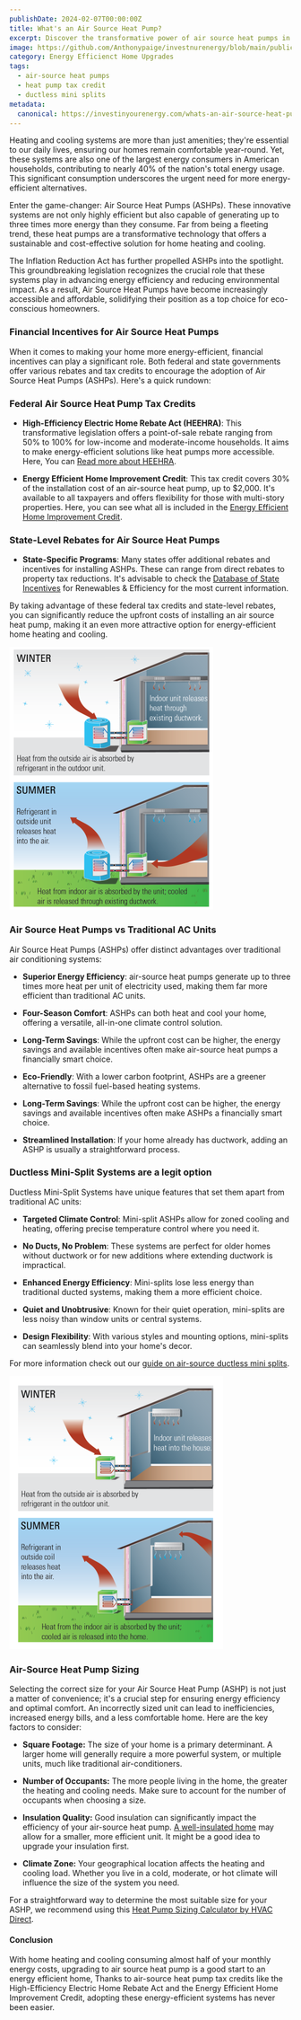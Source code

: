 ```yaml
---
publishDate: 2024-02-07T00:00:00Z
title: What's an Air Source Heat Pump?
excerpt: Discover the transformative power of air source heat pumps in revolutionizing home comfort. Learn how these systems work and why they are becoming a popular choice for energy-efficient heating and cooling.
image: https://github.com/Anthonypaige/investnurenergy/blob/main/public/images/cover-art/HPQ-2-cover-art.jpg?raw=true
category: Energy Efficienct Home Upgrades
tags:
  - air-source heat pumps
  - heat pump tax credit 
  - ductless mini splits 
metadata:
  canonical: https://investinyourenergy.com/whats-an-air-source-heat-pump
---
```


Heating and cooling systems are more than just amenities; they're essential to our daily lives, ensuring our homes remain comfortable year-round. Yet, these systems are also one of the largest energy consumers in American households, contributing to nearly 40% of the nation's total energy usage. This significant consumption underscores the urgent need for more energy-efficient alternatives.

Enter the game-changer: Air Source Heat Pumps (ASHPs). These innovative systems are not only highly efficient but also capable of generating up to three times more energy than they consume. Far from being a fleeting trend, these heat pumps are a transformative technology that offers a sustainable and cost-effective solution for home heating and cooling.


The Inflation Reduction Act has further propelled ASHPs into the spotlight. This groundbreaking legislation recognizes the crucial role that these systems play in advancing energy efficiency and reducing environmental impact. As a result, Air Source Heat Pumps have become increasingly accessible and affordable, solidifying their position as a top choice for eco-conscious homeowners.

### Financial Incentives for Air Source Heat Pumps

When it comes to making your home more energy-efficient, financial incentives can play a significant role. Both federal and state governments offer various rebates and tax credits to encourage the adoption of Air Source Heat Pumps (ASHPs). Here's a quick rundown:

### Federal Air Source Heat Pump Tax Credits

- **High-Efficiency Electric Home Rebate Act (HEEHRA)**: This transformative legislation offers a point-of-sale rebate ranging from 50% to 100% for low-income and moderate-income households. It aims to make energy-efficient solutions like heat pumps more accessible. Here, You can [Read more about HEEHRA](what-we-know-about-heehra).

- **Energy Efficient Home Improvement Credit**: This tax credit covers 30% of the installation cost of an air-source heat pump, up to $2,000. It's available to all taxpayers and offers flexibility for those with multi-story properties. Here, you can see what all is included in the [Energy Efficient Home Improvement Credit](what-is-the-energy-efficient-home-credit).

### State-Level Rebates for Air Source Heat Pumps

- **State-Specific Programs**: Many states offer additional rebates and incentives for installing ASHPs. These can range from direct rebates to property tax reductions. It's advisable to check the [Database  of State Incentives](https://www.dsireusa.org/) for Renewables & Efficiency for the most current information.

By taking advantage of these federal tax credits and state-level rebates, you can significantly reduce the upfront costs of installing an air source heat pump, making it an even more attractive option for energy-efficient home heating and cooling.

![Super wide](https://github.com/Anthonypaige/investnurenergy/blob/main/public/images/In-article-images/WHP-2%20in%20article%20image1.png?raw=true)

### **Air Source Heat Pumps vs Traditional AC Units**

Air Source Heat Pumps (ASHPs) offer distinct advantages over traditional air conditioning systems:

- **Superior Energy Efficiency**: air-source heat pumps generate up to three times more heat per unit of electricity used, making them far more efficient than traditional AC units.

- **Four-Season Comfort**: ASHPs can both heat and cool your home, offering a versatile, all-in-one climate control solution.

- **Long-Term Savings**: While the upfront cost can be higher, the energy savings and available incentives often make air-source heat pumps a financially smart choice.

- **Eco-Friendly**: With a lower carbon footprint, ASHPs are a greener alternative to fossil fuel-based heating systems.

- **Long-Term Savings**: While the upfront cost can be higher, the energy savings and available incentives often make ASHPs a financially smart choice.

- **Streamlined Installation**: If your home already has ductwork, adding an ASHP is usually a straightforward process.



### **Ductless Mini-Split Systems are a legit option**

Ductless Mini-Split Systems have unique features that set them apart from traditional AC units:

- **Targeted Climate Control**: Mini-split ASHPs allow for zoned cooling and heating, offering precise temperature control where you need it.

- **No Ducts, No Problem**: These systems are perfect for older homes without ductwork or for new additions where extending ductwork is impractical.

- **Enhanced Energy Efficiency**: Mini-splits lose less energy than traditional ducted systems, making them a more efficient choice.

- **Quiet and Unobtrusive**: Known for their quiet operation, mini-splits are less noisy than window units or central systems.

- **Design Flexibility**: With various styles and mounting options, mini-splits can seamlessly blend into your home's decor.

For more information check out our [guide on air-source ductless mini splits](whats-a-ductless-mini-split-heat-pump).

![Super wide](https://github.com/Anthonypaige/investnurenergy/blob/main/public/images/In-article-images/WHP-2%20in%20article%20image2.png?raw=true)

### **Air-Source Heat Pump Sizing**

Selecting the correct size for your Air Source Heat Pump (ASHP) is not just a matter of convenience; it's a crucial step for ensuring energy efficiency and optimal comfort. An incorrectly sized unit can lead to inefficiencies, increased energy bills, and a less comfortable home. Here are the key factors to consider:

- **Square Footage:** The size of your home is a primary determinant. A larger home will generally require a more powerful system, or multiple units, much like traditional air-conditioners.

- **Number of Occupants:** The more people living in the home, the greater the heating and cooling needs. Make sure to account for the number of occupants when choosing a size.

- **Insulation Quality:** Good insulation can significantly impact the efficiency of your air-source heat pump. [A well-insulated home](https://investinyourenergy.com/energy-efficient/weatherization) may allow for a smaller, more efficient unit. It might be a good idea to upgrade your insulation first.

- **Climate Zone:** Your geographical location affects the heating and cooling load. Whether you live in a cold, moderate, or hot climate will influence the size of the system you need.

For a straightforward way to determine the most suitable size for your ASHP, we recommend using this [Heat Pump Sizing Calculator by HVAC Direct](https://hvacdirect.com/sizing-air-conditioner-and-heater.html).

#### **Conclusion**

With home heating and cooling consuming almost half of your monthly energy costs, upgrading to air source heat pump is a good start to an energy efficient home, Thanks to air-source heat pump tax credits like the High-Efficiency Electric Home Rebate Act and the Energy Efficient Home Improvement Credit, adopting these energy-efficient systems has never been easier.
